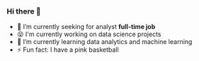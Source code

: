 ### Hi there 👋


- 🔭 I’m currently seeking for analyst **full-time job**
- 😝 I'm currently working on data science projects
- 🌱 I’m currently learning data analytics and machine learning
- ⚡ Fun fact: I have a pink basketball
